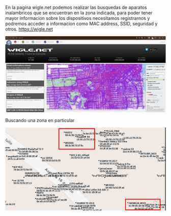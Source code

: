 En la pagina wigle.net podemos realizar las busquedas de aparatos inalambricos que se encuentran en la zona indicada, para poder tener mayor informacion sobre los dispositivos necesitamos registrarnos y podremos acceder a informacion como MAC address, SSID, seguridad y otros.
https://wigle.net

![Diagrama explicativo](./imagen1.png)

Buscando una zona en particular

![Diagrama explicativo](./imagen2.png)
